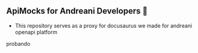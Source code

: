 ## ApiMocks for Andreani Developers 📔

- This repository serves as a proxy for docusaurus we made for andreani openapi platform







probando

